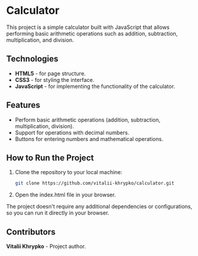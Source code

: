 # Calculator

This project is a simple calculator built with JavaScript that allows performing basic arithmetic operations such as addition, subtraction, multiplication, and division.

## Technologies
- **HTML5** - for page structure.
- **CSS3** - for styling the interface.
- **JavaScript** - for implementing the functionality of the calculator.

## Features
- Perform basic arithmetic operations (addition, subtraction, multiplication, division).
- Support for operations with decimal numbers.
- Buttons for entering numbers and mathematical operations.

## How to Run the Project
1. Clone the repository to your local machine:
   ```bash
   git clone https://github.com/vitalii-khrypko/calculator.git
2. Open the index.html file in your browser.

The project doesn't require any additional dependencies or configurations, so you can run it directly in your browser.

## Contributors
**Vitalii Khrypko** - Project author.

